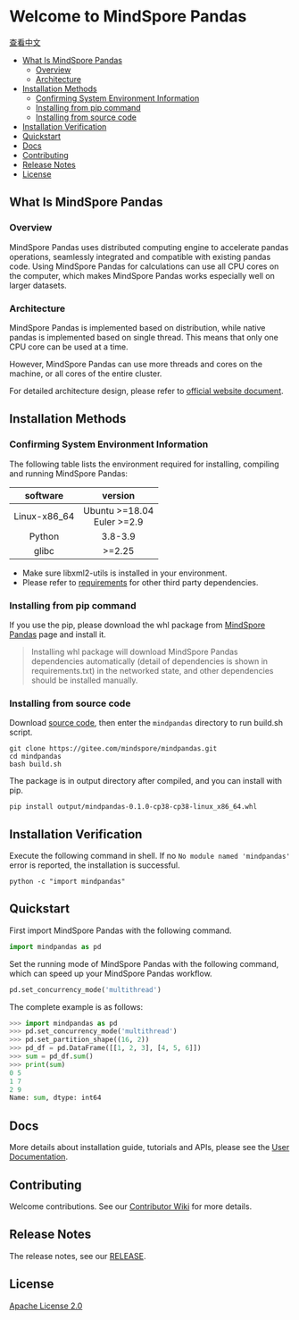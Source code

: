 # Welcome to MindSpore Pandas

[查看中文](./README_CN.md)

<!-- TOC -->

- [What Is MindSpore Pandas](#what-is-mindspore-pandas)
    - [Overview](#overview)
    - [Architecture](#architecture)
- [Installation Methods](#installation-methods)
    - [Confirming System Environment Information](#confirming-system-environment-information)
    - [Installing from pip command](#installing-from-pip-command)
    - [Installing from source code](#installing-from-source-code)
- [Installation Verification](#installation-verification)
- [Quickstart](#quickstart)
- [Docs](#docs)
- [Contributing](#contributing)
- [Release Notes](#release-notes)
- [License](#license)

<!-- /TOC -->

## What Is MindSpore Pandas

### Overview

MindSpore Pandas uses distributed computing engine to accelerate pandas operations, seamlessly integrated and compatible with existing pandas code. Using MindSpore Pandas for calculations can use all CPU cores on the computer, which makes MindSpore Pandas works especially well on larger datasets.

### Architecture

MindSpore Pandas is implemented based on distribution, while native pandas is implemented based on single thread. This means that only one CPU core can be used at a time.

However, MindSpore Pandas can use more threads and cores on the machine, or all cores of the entire cluster.

For detailed architecture design, please refer to [official website document](https://www.mindspore.cn/mindpandas/docs/en/master/index.html).

## Installation Methods

### Confirming System Environment Information

The following table lists the environment required for installing, compiling and running MindSpore Pandas:

| software |             version              |
| :------: |:--------------------------------:|
|  Linux-x86_64 | Ubuntu \>=18.04<br/>Euler \>=2.9 |
|  Python  |             3.8-3.9              |
|  glibc  |             \>=2.25              |

- Make sure libxml2-utils is installed in your environment.
- Please refer to [requirements](https://gitee.com/mindspore/mindpandas/blob/master/requirements.txt) for other third party dependencies.

### Installing from pip command

If you use the pip, please download the whl package from [MindSpore Pandas](https://www.mindspore.cn/versions/en) page and install it.

> Installing whl package will download MindSpore Pandas dependencies automatically (detail of dependencies is shown in requirements.txt) in the networked state, and other dependencies should be installed manually.

### Installing from source code

Download [source code](https://gitee.com/mindspore/mindpandas), then enter the `mindpandas` directory to run build.sh script.

```shell
git clone https://gitee.com/mindspore/mindpandas.git
cd mindpandas
bash build.sh
```

The package is in output directory after compiled, and you can install with pip.

```shell
pip install output/mindpandas-0.1.0-cp38-cp38-linux_x86_64.whl
```

## Installation Verification

Execute the following command in shell. If no `No module named 'mindpandas'` error is reported, the installation is successful.

```shell
python -c "import mindpandas"
```

## Quickstart

First import MindSpore Pandas with the following command.

```python
import mindpandas as pd
```

Set the running mode of MindSpore Pandas with the following command, which can speed up your MindSpore Pandas workflow.

```python
pd.set_concurrency_mode('multithread')
```

The complete example is as follows:

```python
>>> import mindpandas as pd
>>> pd.set_concurrency_mode('multithread')
>>> pd.set_partition_shape((16, 2))
>>> pd_df = pd.DataFrame([[1, 2, 3], [4, 5, 6]])
>>> sum = pd_df.sum()
>>> print(sum)
0 5
1 7
2 9
Name: sum, dtype: int64
```

## Docs

More details about installation guide, tutorials and APIs, please see the
[User Documentation](https://www.mindspore.cn/mindpandas/docs/en/master/mindpandas_install.html).

## Contributing

Welcome contributions. See our [Contributor Wiki](https://gitee.com/mindspore/mindspore/blob/master/CONTRIBUTING.md) for
more details.

## Release Notes

The release notes, see our [RELEASE](https://gitee.com/mindspore/mindpandas/blob/master/RELEASE.md).

## License

[Apache License 2.0](https://gitee.com/mindspore/mindpandas/blob/master/LICENSE)
